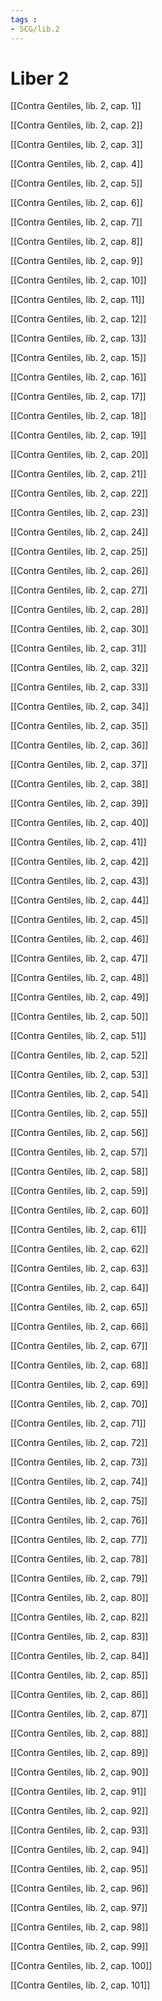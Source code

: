 ```yaml
---
tags : 
- SCG/lib.2
---
```


# Liber 2

[[Contra Gentiles, lib. 2, cap. 1]]

[[Contra Gentiles, lib. 2, cap. 2]]

[[Contra Gentiles, lib. 2, cap. 3]]

[[Contra Gentiles, lib. 2, cap. 4]]

[[Contra Gentiles, lib. 2, cap. 5]]

[[Contra Gentiles, lib. 2, cap. 6]]

[[Contra Gentiles, lib. 2, cap. 7]]

[[Contra Gentiles, lib. 2, cap. 8]]

[[Contra Gentiles, lib. 2, cap. 9]]

[[Contra Gentiles, lib. 2, cap. 10]]

[[Contra Gentiles, lib. 2, cap. 11]]

[[Contra Gentiles, lib. 2, cap. 12]]

[[Contra Gentiles, lib. 2, cap. 13]]

[[Contra Gentiles, lib. 2, cap. 15]]

[[Contra Gentiles, lib. 2, cap. 16]]

[[Contra Gentiles, lib. 2, cap. 17]]

[[Contra Gentiles, lib. 2, cap. 18]]

[[Contra Gentiles, lib. 2, cap. 19]]

[[Contra Gentiles, lib. 2, cap. 20]]

[[Contra Gentiles, lib. 2, cap. 21]]

[[Contra Gentiles, lib. 2, cap. 22]]

[[Contra Gentiles, lib. 2, cap. 23]]

[[Contra Gentiles, lib. 2, cap. 24]]

[[Contra Gentiles, lib. 2, cap. 25]]

[[Contra Gentiles, lib. 2, cap. 26]]

[[Contra Gentiles, lib. 2, cap. 27]]

[[Contra Gentiles, lib. 2, cap. 28]]

[[Contra Gentiles, lib. 2, cap. 30]]

[[Contra Gentiles, lib. 2, cap. 31]]

[[Contra Gentiles, lib. 2, cap. 32]]

[[Contra Gentiles, lib. 2, cap. 33]]

[[Contra Gentiles, lib. 2, cap. 34]]

[[Contra Gentiles, lib. 2, cap. 35]]

[[Contra Gentiles, lib. 2, cap. 36]]

[[Contra Gentiles, lib. 2, cap. 37]]

[[Contra Gentiles, lib. 2, cap. 38]]

[[Contra Gentiles, lib. 2, cap. 39]]

[[Contra Gentiles, lib. 2, cap. 40]]

[[Contra Gentiles, lib. 2, cap. 41]]

[[Contra Gentiles, lib. 2, cap. 42]]

[[Contra Gentiles, lib. 2, cap. 43]]

[[Contra Gentiles, lib. 2, cap. 44]]

[[Contra Gentiles, lib. 2, cap. 45]]

[[Contra Gentiles, lib. 2, cap. 46]]

[[Contra Gentiles, lib. 2, cap. 47]]

[[Contra Gentiles, lib. 2, cap. 48]]

[[Contra Gentiles, lib. 2, cap. 49]]

[[Contra Gentiles, lib. 2, cap. 50]]

[[Contra Gentiles, lib. 2, cap. 51]]

[[Contra Gentiles, lib. 2, cap. 52]]

[[Contra Gentiles, lib. 2, cap. 53]]

[[Contra Gentiles, lib. 2, cap. 54]]

[[Contra Gentiles, lib. 2, cap. 55]]

[[Contra Gentiles, lib. 2, cap. 56]]

[[Contra Gentiles, lib. 2, cap. 57]]

[[Contra Gentiles, lib. 2, cap. 58]]

[[Contra Gentiles, lib. 2, cap. 59]]

[[Contra Gentiles, lib. 2, cap. 60]]

[[Contra Gentiles, lib. 2, cap. 61]]

[[Contra Gentiles, lib. 2, cap. 62]]

[[Contra Gentiles, lib. 2, cap. 63]]

[[Contra Gentiles, lib. 2, cap. 64]]

[[Contra Gentiles, lib. 2, cap. 65]]

[[Contra Gentiles, lib. 2, cap. 66]]

[[Contra Gentiles, lib. 2, cap. 67]]

[[Contra Gentiles, lib. 2, cap. 68]]

[[Contra Gentiles, lib. 2, cap. 69]]

[[Contra Gentiles, lib. 2, cap. 70]]

[[Contra Gentiles, lib. 2, cap. 71]]

[[Contra Gentiles, lib. 2, cap. 72]]

[[Contra Gentiles, lib. 2, cap. 73]]

[[Contra Gentiles, lib. 2, cap. 74]]

[[Contra Gentiles, lib. 2, cap. 75]]

[[Contra Gentiles, lib. 2, cap. 76]]

[[Contra Gentiles, lib. 2, cap. 77]]

[[Contra Gentiles, lib. 2, cap. 78]]

[[Contra Gentiles, lib. 2, cap. 79]]

[[Contra Gentiles, lib. 2, cap. 80]]

[[Contra Gentiles, lib. 2, cap. 82]]

[[Contra Gentiles, lib. 2, cap. 83]]

[[Contra Gentiles, lib. 2, cap. 84]]

[[Contra Gentiles, lib. 2, cap. 85]]

[[Contra Gentiles, lib. 2, cap. 86]]

[[Contra Gentiles, lib. 2, cap. 87]]

[[Contra Gentiles, lib. 2, cap. 88]]

[[Contra Gentiles, lib. 2, cap. 89]]

[[Contra Gentiles, lib. 2, cap. 90]]

[[Contra Gentiles, lib. 2, cap. 91]]

[[Contra Gentiles, lib. 2, cap. 92]]

[[Contra Gentiles, lib. 2, cap. 93]]

[[Contra Gentiles, lib. 2, cap. 94]]

[[Contra Gentiles, lib. 2, cap. 95]]

[[Contra Gentiles, lib. 2, cap. 96]]

[[Contra Gentiles, lib. 2, cap. 97]]

[[Contra Gentiles, lib. 2, cap. 98]]

[[Contra Gentiles, lib. 2, cap. 99]]

[[Contra Gentiles, lib. 2, cap. 100]]

[[Contra Gentiles, lib. 2, cap. 101]]


